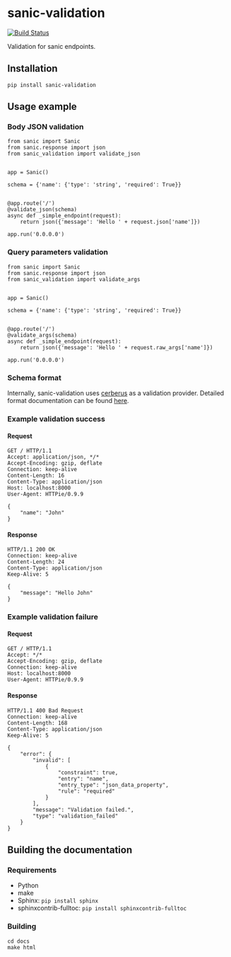 # sanic-validation
[![Build Status](https://travis-ci.org/piotrb5e3/sanic-validation.svg?branch=master)](https://travis-ci.org/piotrb5e3/sanic-validation)

Validation for sanic endpoints.

## Installation
`pip install sanic-validation`

## Usage example
### Body JSON validation
```
from sanic import Sanic
from sanic.response import json
from sanic_validation import validate_json


app = Sanic()

schema = {'name': {'type': 'string', 'required': True}}


@app.route('/')
@validate_json(schema)
async def _simple_endpoint(request):
    return json({'message': 'Hello ' + request.json['name']})

app.run('0.0.0.0')
```

### Query parameters validation
```
from sanic import Sanic
from sanic.response import json
from sanic_validation import validate_args


app = Sanic()

schema = {'name': {'type': 'string', 'required': True}}


@app.route('/')
@validate_args(schema)
async def _simple_endpoint(request):
    return json({'message': 'Hello ' + request.raw_args['name']})

app.run('0.0.0.0')
```

### Schema format
Internally, sanic-validation uses [cerberus](https://github.com/pyeve/cerberus) as a validation provider.
Detailed format documentation can be found [here](http://docs.python-cerberus.org/en/stable/schemas.html).

### Example validation success
#### Request
```
GET / HTTP/1.1
Accept: application/json, */*
Accept-Encoding: gzip, deflate
Connection: keep-alive
Content-Length: 16
Content-Type: application/json
Host: localhost:8000
User-Agent: HTTPie/0.9.9

{
    "name": "John"
}
```

#### Response
```
HTTP/1.1 200 OK
Connection: keep-alive
Content-Length: 24
Content-Type: application/json
Keep-Alive: 5

{
    "message": "Hello John"
}
```

### Example validation failure
#### Request
```
GET / HTTP/1.1
Accept: */*
Accept-Encoding: gzip, deflate
Connection: keep-alive
Host: localhost:8000
User-Agent: HTTPie/0.9.9

```

#### Response
```
HTTP/1.1 400 Bad Request
Connection: keep-alive
Content-Length: 168
Content-Type: application/json
Keep-Alive: 5

{
    "error": {
        "invalid": [
            {
                "constraint": true,
                "entry": "name",
                "entry_type": "json_data_property",
                "rule": "required"
            }
        ],
        "message": "Validation failed.",
        "type": "validation_failed"
    }
}
```


## Building the documentation
### Requirements
* Python
* make
* Sphinx: `pip install sphinx`
* sphinxcontrib-fulltoc: `pip install sphinxcontrib-fulltoc`

### Building
```
cd docs
make html
```